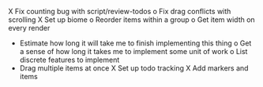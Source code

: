 X Fix counting bug with script/review-todos
o Fix drag conflicts with scrolling
X Set up biome
o Reorder items within a group
o Get item width on every render
- Estimate how long it will take me to finish implementing this thing
o Get a sense of how long it takes me to implement some unit of work
o List discrete features to implement
- Drag multiple items at once
X Set up todo tracking
X Add markers and items
